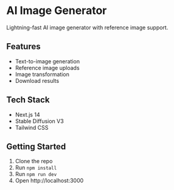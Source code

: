 # AI Image Generator

Lightning-fast AI image generator with reference image support.

## Features
- Text-to-image generation
- Reference image uploads
- Image transformation
- Download results

## Tech Stack
- Next.js 14
- Stable Diffusion V3
- Tailwind CSS

## Getting Started
1. Clone the repo
2. Run `npm install`
3. Run `npm run dev`
4. Open http://localhost:3000 
